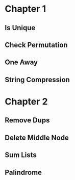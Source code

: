 # Chapter 1

## Is Unique
## Check Permutation
## One Away
## String Compression

# Chapter 2
## Remove Dups
## Delete Middle Node
## Sum Lists
## Palindrome
